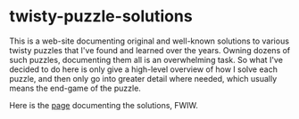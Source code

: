 # twisty-puzzle-solutions

This is a web-site documenting original and well-known solutions to various twisty puzzles that I've found and learned over the years.  Owning dozens of such puzzles, documenting them all is an overwhelming task.  So what I've decided to do here is only give a high-level overview of how I solve each puzzle, and then only go into greater detail where needed, which usually means the end-game of the puzzle.

Here is the [page](https://spencerparkin.github.io/twisty-puzzle-solutions/) documenting the solutions, FWIW.